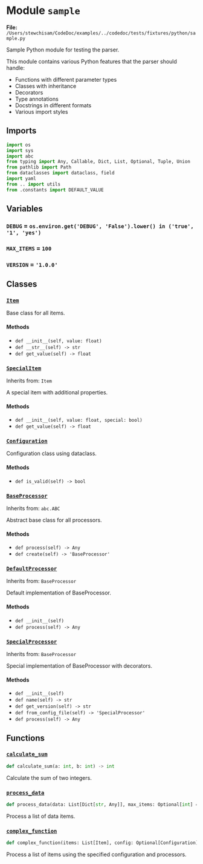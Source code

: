 # Module `sample`

**File:** `/Users/stewchisam/CodeDoc/examples/../codedoc/tests/fixtures/python/sample.py`

Sample Python module for testing the parser.

This module contains various Python features that the parser should handle:
- Functions with different parameter types
- Classes with inheritance
- Decorators
- Type annotations
- Docstrings in different formats
- Various import styles

## Imports

```python
import os
import sys
import abc
from typing import Any, Callable, Dict, List, Optional, Tuple, Union
from pathlib import Path
from dataclasses import dataclass, field
import yaml
from .. import utils
from .constants import DEFAULT_VALUE
```

## Variables

### `DEBUG` = `os.environ.get('DEBUG', 'False').lower() in ('true', '1', 'yes')`

### `MAX_ITEMS` = `100`

### `VERSION` = `'1.0.0'`

## Classes

### [`Item`](../../../../../../../Item.md)

Base class for all items.

#### Methods

- `def __init__(self, value: float)`
- `def __str__(self) -> str`
- `def get_value(self) -> float`

### [`SpecialItem`](../../../../../../../SpecialItem.md)

Inherits from: `Item`

A special item with additional properties.

#### Methods

- `def __init__(self, value: float, special: bool)`
- `def get_value(self) -> float`

### [`Configuration`](../../../../../../../Configuration.md)

Configuration class using dataclass.

#### Methods

- `def is_valid(self) -> bool`

### [`BaseProcessor`](../../../../../../../BaseProcessor.md)

Inherits from: `abc.ABC`

Abstract base class for all processors.

#### Methods

- `def process(self) -> Any`
- `def create(self) -> 'BaseProcessor'`

### [`DefaultProcessor`](../../../../../../../DefaultProcessor.md)

Inherits from: `BaseProcessor`

Default implementation of BaseProcessor.

#### Methods

- `def __init__(self)`
- `def process(self) -> Any`

### [`SpecialProcessor`](../../../../../../../SpecialProcessor.md)

Inherits from: `BaseProcessor`

Special implementation of BaseProcessor with decorators.

#### Methods

- `def __init__(self)`
- `def name(self) -> str`
- `def get_version(self) -> str`
- `def from_config_file(self) -> 'SpecialProcessor'`
- `def process(self) -> Any`

## Functions

### [`calculate_sum`](../../../../../../../calculate_sum.md)

```python
def calculate_sum(a: int, b: int) -> int
```

Calculate the sum of two integers.

### [`process_data`](../../../../../../../process_data.md)

```python
def process_data(data: List[Dict[str, Any]], max_items: Optional[int] = None, process_all: bool = False, callback: Optional[Callable[[Dict[str, Any]], None]] = None) -> Tuple[List[Dict[str, Any]], int]
```

Process a list of data items.

### [`complex_function`](../../../../../../../complex_function.md)

```python
def complex_function(items: List[Item], config: Optional[Configuration] = None, processors: Optional[List[BaseProcessor]] = None) -> Dict[str, Any]
```

Process a list of items using the specified configuration and processors.

